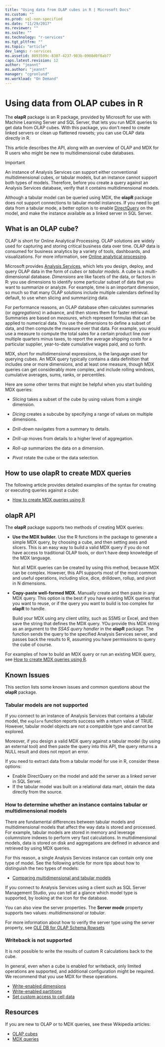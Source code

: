```yaml
---
title: "Using data from OLAP cubes in R | Microsoft Docs"
ms.custom: ""
ms.prod: sql-non-specified
ms.date: "11/29/2017"
ms.reviewer: ""
ms.suite: ""
ms.technology: "r-services"
ms.tgt_pltfrm: ""
ms.topic: "article"
dev_langs: r-services
ms.assetid: 8093599c-8307-4237-983b-0908d0f8ab77
caps.latest.revision: 12
author: "jeannt"
ms.author: "jeannt"
manager: "cgronlund"
ms.workload: "On Demand"
---
```

# Using data from OLAP cubes in R

The **olapR** package is an R package, provided by Microsoft for use with Machine Learning Server and SQL Server, that lets you run MDX queries to get data from OLAP cubes. With this package, you don't need to create linked servers or clean up flattened rowsets; you can use OLAP data directly in R.

This article describes the API, along with an overview of OLAP and MDX for R users who might be new to multidimensional cube databases.

> [!IMPORTANT]
> An instance of Analysis Services can support either conventional multidimensional cubes, or tabular models, but an instance cannot support both types of models. Therefore, before you create a query against an Analysis Services database, verify that it contains multidimensional models.
> 
> Although a tabular model can be queried using MDX, the **olapR** package does not support connections to tabular model instances. If you need to get data from a tabular mode, a better option is to enable [DirectQuery](https://docs.microsoft.com/sql/analysis-services/tabular-models/directquery-mode-ssas-tabular) on the model, and make the instance available as a linked server in SQL Server. 

## What is an OLAP cube?

OLAP is short for Online Analytical Processing. OLAP solutions are widely used for capturing and storing critical business data over time. OLAP data is consumed for business analytics by a variety of tools, dashboards, and visualizations. For more information, see [Online analytical processing](https://en.wikipedia.org/wiki/Online_analytical_processing).

Microsoft provides [Analysis Services](https://docs.microsoft.com/sql/analysis-services/analysis-services), which lets you design, deploy, and query OLAP data in the form of _cubes_ or _tabular models_. A cube is a multi-dimensional database. _Dimensions_ are like facets of the data, or factors in R: you use dimensions to identify some particular subset of data that you want to summarize or analyze. For example, time is an important dimension, so much so that many OLAP solutions include multiple calendars defined by default, to use when slicing and summarizing data. 

For performance reasons, an OLAP database often calculates summaries (or _aggregations_) in advance, and then stores them for faster retrieval. Summaries are based on  *measures*, which represent formulas that can be applied to numerical data. You use the dimensions to define a subset of data, and then compute the measure over that data. For example, you would use a measure to compute the total sales for a certain product line over multiple quarters minus taxes, to report the average shipping costs for a particular supplier, year-to-date cumulative wages paid, and so forth.

MDX, short for multidimensional expressions, is the language used for querying cubes. An MDX query typically contains a data definition that includes one or more dimensions, and at least one measure, though MDX queries can get considerably more complex, and include rolling windows, cumulative averages, sums, ranks, or percentiles. 

Here are some other terms that might be helpful when you start building MDX queries:

+ *Slicing* takes a subset of the cube by using values from a single dimension.

+ *Dicing* creates a subcube by specifying a range of values on multiple dimensions.

+ *Drill-down* navigates from a summary to details.

+ *Drill-up* moves from details to a higher level of aggregation.

+ *Roll-up* summarizes the data on a dimension.

+ *Pivot* rotate the cube or the data selection.

## How to use olapR to create MDX queries

The following article provides detailed examples of the syntax for creating or executing queries against a cube:

+ [How to create MDX queries using R](../../advanced-analytics/r/how-to-create-mdx-queries-using-olapr.md)

## olapR API

The **olapR** package supports two methods of creating MDX queries:

- **Use the MDX builder.** Use the R functions in the package to generate a simple MDX query, by choosing a cube, and then setting axes and slicers. This is an easy way to build a valid MDX query if you do not have access to traditional OLAP tools, or don't have deep knowledge of the MDX language.

    Not all MDX queries can be created by using this method, because MDX can be complex. However, this API supports most of the most common and useful operations, including slice, dice, drilldown, rollup, and pivot in N dimensions.

+ **Copy-paste well-formed MDX.** Manually create and then paste in any MDX query. This option is the best if you have existing MDX queries that you want to reuse, or if the query you want to build is too complex for **olapR** to handle. 

    Build your MDX using any client utility, such as SSMS or Excel, and then save the string that defines the MDX query. YOu provide this MDX string as an argument to the *SSAS query handler* in the **olapR** package. The function sends the query to the specified Analysis Services server, and passes back the results to R, assuming you have permissions to query the cube of course.

For examples of how to build an MDX query or run an existing MDX query, see [How to create MDX queries using R](../../advanced-analytics/r/how-to-create-mdx-queries-using-olapr.md).

## Known Issues

This section lists some known issues and common questions about  the **olapR** package.

### Tabular models are not supported

If you connect to an instance of Analysis Services that contains a tabular model, the `explore` function reports success with a return value of TRUE. However, tabular model objects are not a compatible type and cannot be explored.

Moreover, if you design a valid MDX query against a tabular model (by using an external tool) and then paste the query into this API, the query returns a NULL result and does not report an error.

If you need to extract data from a tabular model for use in R, consider these options:

+ Enable DirectQuery on the model and add the server as a linked server in SQL Server. 
+ If the tabular model was built on a relational data mart, obtain the data directly from the source.

### How to determine whether an instance contains tabular or multidimensional models

There are fundamental differences between tabular models and multidimensional models that affect the way data is stored and processed. For example, tabular models are stored in memory and leverage columnstore indexes to perform very fast calculations. In multidimensional models, data is stored on disk and aggregations are defined in advance and retrieved by using MDX queries.

For this reason, a single Analysis Services instance can contain only one type of model. See the following article for more tips about how to distinguish the two types of models:

+ [Comparing multidimensional and tabular models](https://docs.microsoft.com/sql/analysis-services/comparing-tabular-and-multidimensional-solutions-ssas)

If you connect to Analysis Services using a client such as SQL Server Management Studio, you can tell at a glance which model type is supported, by looking at the icon for the database.

You can also view the server properties. The **Server mode** property supports two values: _multidimensional_ or _tabular_.

For more information about how to verify the server type using the server property, see [OLE DB for OLAP Schema Rowsets](https://docs.microsoft.com/sql/analysis-services/schema-rowsets/ole-db-olap/ole-db-for-olap-schema-rowsets)

### Writeback is not supported

It is not possible to write the results of custom R calculations back to the cube.

In general, even when a cube is enabled for writeback, only limited operations are supported, and additional configuration might be required. We recommend that you use MDX for these operations.

+ [Write-enabled dimensions](https://docs.microsoft.com/sql/analysis-services/multidimensional-models-olap-logical-dimension-objects/write-enabled-dimensions)
+ [Write-enabled partitions](https://docs.microsoft.com/sql/analysis-services/multidimensional-models-olap-logical-cube-objects/partitions-write-enabled-partitions)
+ [Set custom access to cell data](https://docs.microsoft.com/sql/analysis-services/multidimensional-models/grant-custom-access-to-cell-data-analysis-services)

## Resources

If you are new to OLAP or to MDX queries, see these Wikipedia articles: 

+ [OLAP cubes](https://en.wikipedia.org/wiki/OLAP_cube)
+ [MDX queries](https://en.wikipedia.org/wiki/MultiDimensional_eXpressions)

